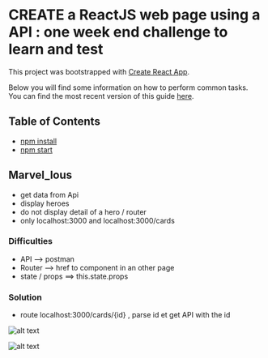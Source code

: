 # CREATE a ReactJS web page using a API : one week end challenge to learn and test


This project was bootstrapped with [Create React App](https://github.com/facebookincubator/create-react-app).

Below you will find some information on how to perform common tasks.<br>
You can find the most recent version of this guide [here](https://github.com/facebookincubator/create-react-app/blob/master/packages/react-scripts/template/README.md).

## Table of Contents

  - [npm install](#npm-install)
  - [npm start](#npm-start)


## Marvel_lous

- get data from Api
- display heroes
- do not display detail of a hero / router
- only localhost:3000 and localhost:3000/cards


### Difficulties

- API --> postman
- Router --> href to component in an other page
- state / props  <Components data={this.state.data}> ==> this.state.props

### Solution

- route localhost:3000/cards/{id} , parse id et get API with the id



![alt text](https://github.com/rim31/theorem_bernoulli/blob/master/1.png)

![alt text](https://github.com/rim31/theorem_bernoulli/blob/master/2.png)
